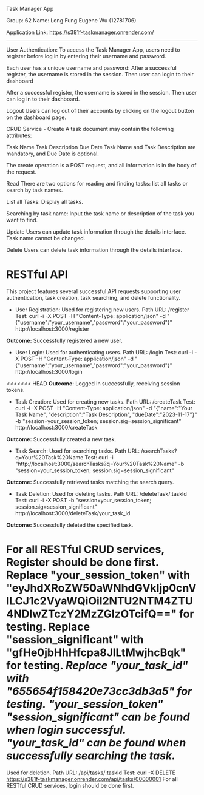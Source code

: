 Task Manager App

Group: 62
Name: 
Long Fung Eugene Wu (12781706)

Application Link: https://s381f-taskmanager.onrender.com/

********************************************

User Authentication: 
To access the Task Manager App, users need to register before log in by entering their username and password.

Each user has a unique username and password:
After a successful register, the username is stored in the session. Then user can login to their dashboard

After a successful register, the username is stored in the session.
Then user can log in to their dashboard.


Logout
Users can log out of their accounts by clicking on the logout button on the dashboard page.

CRUD Service - 
Create
A task document may contain the following attributes:

Task Name
Task Description
Due Date
Task Name and Task Description are mandatory, and Due Date is optional.

The create operation is a POST request, and all information is in the body of the request.

Read
There are two options for reading and finding tasks: list all tasks or search by task names.

List all Tasks:
Display all tasks.

Searching by task name:
Input the task name or description of the task you want to find.

Update
Users can update task information through the details interface. Task name cannot be changed.

Delete
Users can delete task information through the details interface.

# RESTful API
This project features several successful API requests supporting user authentication, task creation, task searching, and delete functionality.

- User Registration:
Used for registering new users.
Path URL: /register
Test:
curl -i -X POST -H "Content-Type: application/json" -d "{\"username\":\"your_username\",\"password\":\"your_password\"}" http://localhost:3000/register

**Outcome:** Successfully registered a new user.

- User Login:
Used for authenticating users.
Path URL: /login
Test:
curl -i -X POST -H "Content-Type: application/json" -d "{\"username\":\"your_username\",\"password\":\"your_password\"}" http://localhost:3000/login

<<<<<<< HEAD
**Outcome:** Logged in successfully, receiving session tokens.

- Task Creation:
Used for creating new tasks.
Path URL: /createTask
Test:
curl -i -X POST -H "Content-Type: application/json" -d "{\"name\":\"Your Task Name\", \"description\":\"Task Description\", \"dueDate\":\"2023-11-17\"}" -b "session=your_session_token; session.sig=session_significant" http://localhost:3000/createTask

**Outcome:** Successfully created a new task.

- Task Search:
Used for searching tasks.
Path URL: /searchTasks?q=Your%20Task%20Name
Test:
curl -i "http://localhost:3000/searchTasks?q=Your%20Task%20Name" -b "session=your_session_token; session.sig=session_significant"

**Outcome:** Successfully retrieved tasks matching the search query.
- Task Deletion:
Used for deleting tasks.
Path URL: /deleteTask/:taskId
Test:
curl -i -X POST -b "session=your_session_token; session.sig=session_significant" http://localhost:3000/deleteTask/your_task_id

**Outcome:** Successfully deleted the specified task.


For all RESTful CRUD services, Register should be done first. 
**Replace "your_session_token" with "eyJhdXRoZW50aWNhdGVkIjp0cnVlLCJ1c2VyaWQiOiI2NTU2NTM4ZTU4NDIwZTczY2MzZGIzOTcifQ==" for testing.**
**Replace "session_significant" with "gfHe0jbHhHfcpa8JlLtMwjhcBqk" for testing.**
***Replace "your_task_id" with "655654f158420e73cc3db3a5" for testing.***
*"your_session_token" "session_significant" can be found when login successful.*
*"your_task_id" can be found when successfully searching the task.*
=======
Used for deletion.
Path URL: /api/tasks/:taskId
Test: curl -X DELETE https://s381f-taskmanager.onrender.com/api/tasks/00000001
For all RESTful CRUD services, login should be done first.

